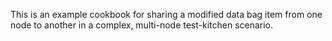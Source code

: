 This is an example cookbook for sharing a modified data bag item from one node to another in a complex, multi-node test-kitchen scenario.
